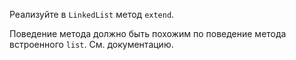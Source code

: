 Реализуйте в `LinkedList` метод `extend`.

Поведение метода должно быть похожим по поведение метода встроенного `list`.
См. документацию.
